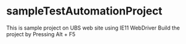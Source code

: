 # sampleTestAutomationProject
This is sample project on UBS web site using IE11 WebDriver
Build the project by Pressing Alt + F5

